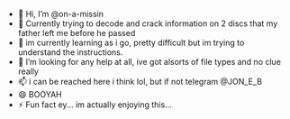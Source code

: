 - 👋 Hi, I’m @on-a-missin
- 👀 Currently trying to decode and crack information on 2 discs that my father left me before he passed
- 🌱 im currently learning as i go, pretty difficult but im trying to understand the instructions.
- 💞️ I’m looking for any help at all, ive got alsorts of file types and no clue really
- 📫 i can be reached here i think lol, but if not telegram @JON_E_B
- 😄 BOOYAH
- ⚡ Fun fact ey... im actually enjoying this...

<!---
on-a-missin/on-a-missin is a ✨ special ✨ repository because its `README.md` (this file) appears on your GitHub profile.
You can click the Preview link to take a look at your changes.
--->

